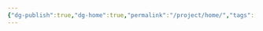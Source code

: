 ```yaml
---
{"dg-publish":true,"dg-home":true,"permalink":"/project/home/","tags":["gardenEntry"],"dgPassFrontmatter":true}
---
```


